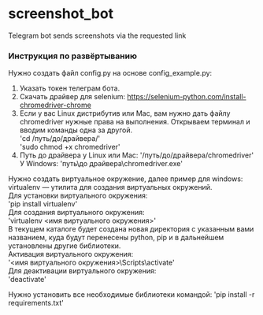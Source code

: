 # screenshot_bot
Telegram bot sends screenshots via the requested link

### Инструкция по развёртыванию

Нужно создать файл config.py на основе config_example.py:
1. Указать токен телеграм бота.
2. Скачать драйвер для selenium: https://selenium-python.com/install-chromedriver-chrome
3. Если у вас Linux дистрибутив или Mac, вам нужно дать файлу chromedriver нужные права на выполнения. Открываем терминал и вводим команды одна за другой.
<br/>'cd /путь/до/драйвера/'
<br/>'sudo chmod +x chromedriver'
4. Путь до драйвера у Linux или Mac: '/путь/до/драйвера/chromedriver'
<br/>У Windows: 'путь\\до драйвера\\chromedriver.exe'

Нужно создать виртуальное окружение, далее пример для windows:
<br/>virtualenv — утилита для создания виртуальных окружений.
<br/>Для установки виртуального окружения:
<br/>'pip install virtualenv'
<br/>Для создания виртуального окружения:
<br/>'virtualenv <имя виртуального окружения>'
<br/>В текущем каталоге будет создана новая директория с указанным вами названием, куда будут перенесены python, pip и в дальнейшем установлены другие библиотеки.
<br/>Активация виртуального окружения:
<br/>'<имя виртуального окружения>\Scripts\activate'
<br/>Для деактивации виртуального окружения:
<br/>'deactivate'

Нужно установить все необходимые библиотеки командой: 'pip install -r requirements.txt'